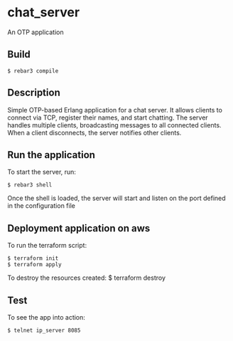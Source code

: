 # chat_server

An OTP application

## Build

    $ rebar3 compile

## Description

Simple OTP-based Erlang application for a chat server. It allows clients to connect via TCP, register their names, and start chatting. The server handles multiple clients, broadcasting messages to all connected clients. When a client disconnects, the server notifies other clients.

## Run the application

To start the server, run:

    $ rebar3 shell

Once the shell is loaded, the server will start and listen on the port defined in the configuration file

## Deployment application on aws

To run the terraform script:

    $ terraform init
    $ terraform apply

To destroy the resources created:
$ terraform destroy

## Test

To see the app into action:

    $ telnet ip_server 8085
